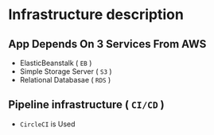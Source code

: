 # Infrastructure description

## App Depends On 3 Services From AWS

- ElasticBeanstalk ( `EB` )
- Simple Storage Server ( `S3` )
- Relational Databasae ( `RDS` )

## Pipeline infrastructure ( `CI/CD` )

- `CircleCI` is Used
